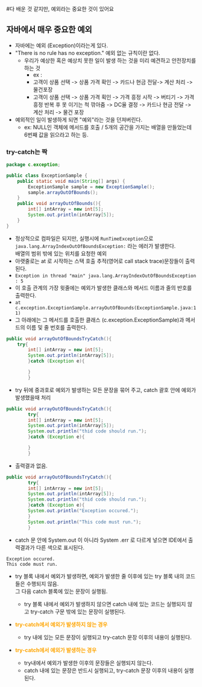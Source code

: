 #다 배운 것 같지만, 예외라는 중요한 것이 있어요
## 자바에서 매우 중요한 예외
- 자바에는 예외 (Exception)이라는게 있다.
- "There is no rule has no exception." 예외 없는 규칙이란 없다.
  - 우리가 예상한 혹은 예상치 못한 일이 발생 하는 것을 미리 예견하고 안전장치를 하는 것
    - ex :  
    - 고객이 상품 선택 -> 상품 가격 확인 -> 카드나 현금 전달-> 계산 처리 -> 물건포장
    - 고객이 상품 선택 -> 상품 가격 획인 -> 가격 흥정 시작 -> 버티기 -> 가격 흥정 반복 후 못 이기는 척 깎아줌 -> DC율 결정 -> 카드나 현금 전달 -> 계산 처리 -> 물건 포장
- 예외적인 일이 발생하게 되면 "예외"라는 것을 던져버린다.
    - ex: NULL인 객체에 메서드를 호출 / 5개의 공간을 가지는 배열을 만들었는데 6번째 값을 읽으라고 하는 등.
    
### try-catch는 짝
```java
package c.exception;

public class ExceptionSample {
    public static void main(String[] args) {
        ExceptionSample sample = new ExceptionSample();
        sample.arrayOutOfBounds();
    }
    public void arrayOutOfBounds(){
        int[] intArray = new int[5];
        System.out.println(intArray[5]);
    }
}
```
- 정상적으로 컴파일은 되지만, 실행시에 `RunTimeException`으로  
`java.lang.ArrayIndexOutOfBoundsException:` 라는 에러가 발생한다.  
  배열의 범위 밖에 있는 위치를 요청한 예외
- 아랫줄로는 at 로 시작하는 스택 호출 추적(영어로 call stack trace)문장들이 출력된다.
- `Exception in thread "main" java.lang.ArrayIndexOutOfBoundsException : 5`
- 이 호출 관계의 가장 윗줄에는 예외가 발생한 클래스와 메서드 이름과 줄의 반호를 출력한다.
- `at c.exception.ExceptionSample.arrayOutOfBounds(ExceptionSample.java:11)`
- 그 아래에는 그 메서드를 호출한 클래스 (c.exception.ExceptionSample)과 메서드의 이름 및 줄 번호를 출력한다.

```java
public void arrayOutOfBoundsTryCatch(){
    try{
        int[] intArray = new int[5];
        System.out.println(intArray[5]);
        }catch (Exception e){

        }
        }
```
- try 뒤에 중과호로 예외가 발생하는 모든 문장을 묶어 주고, catch 괄호 안에 예외가 발생했을때 처리
```java
public void arrayOutOfBoundsTryCatch(){
        try{
        int[] intArray = new int[5];
        System.out.println(intArray[5]);
        System.out.println("thid code should run.");
        }catch (Exception e){

        }
        }
```
- 출력결과 없음.
```java
public void arrayOutOfBoundsTryCatch(){
        try{
        int[] intArray = new int[5];
        System.out.println(intArray[5]);
        System.out.println("thid code should run.");
        }catch (Exception e){
        System.out.println("Exception occured.");
        }
        System.out.println("This code must run.");
        }
```
- catch 문 안에 System.out 이 아니라 System .err 로 다르게 넣으면 IDE에서 출력결과가 다른 색으로 표시된다.
```
Exception occured.
This code must run.
```
- try 블록 내에서 예외가 발생하면, 예외가 발생한 줄 이후에 있는 try 블록 내의 코드들은 수행되지 않음.   
  그 다음 catch 블록에 있는 문장이 실행됨.
  - try 블록 내에서 예외가 발생하지 않으면 catch 내에 있는 코드는 실행되지 않고 try-catch 구문 밖에 있는 문장이 실행된다.
  
- <b style="color:Orange">try-catch에서 예외가 발생하지 않는 경우</b>
  - try 내에 있는 모든 문장이 실행되고 try-catch 문장 이후의 내용이 실행된다.
- <b style="color:Orange">try-catch에서 예외가 발생하는 경우</b>
  - try내에서 예외가 발생한 이후의 문장들은 실행되지 않는다.
  - catch 내에 있는 문장은 반드시 실행되고, try-catch 문장 이후의 내용이 실행된다.
  
